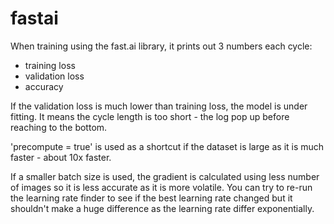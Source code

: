 # fastai

When training using the fast.ai library, it prints out 3 numbers each cycle:

* training loss
* validation loss
* accuracy

If the validation loss is much lower than training loss, the model is under fitting. It means the cycle length is too short - the log pop up before reaching to the bottom.

'precompute = true' is used as a shortcut if the dataset is large as it is much faster - about 10x faster.

If a smaller batch size is used, the gradient is calculated using less number of images so it is less accurate as it is more volatile. You can try to re-run the learning rate finder to see if the best learning rate changed but it shouldn't make a huge difference as the learning rate differ exponentially.



